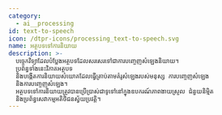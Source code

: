 ```yaml
---
category:
  - ai__processing
id: text-to-speech
icon: /dtpr-icons/processing_text-to-speech.svg
name: អត្ថបទទៅការនិយាយ
description: >-
  បច្ចេកវិទ្យាដែលបំប្លែងអត្ថបទដែលសរសេរទៅជាការបញ្ចេញសំឡេងនិយាយ។
  ប្រព័ន្ធទាំងនេះវិភាគអត្ថបទ
  និងបង្កើតការនិយាយសំយោគដែលធ្វើត្រាប់តាមគំរូសំឡេងរបស់មនុស្ស ការបញ្ចេញសំឡេង
  និងការបញ្ចេញសំឡេង។
  អត្ថបទទៅការនិយាយត្រូវបានប្រើប្រាស់ជាទូទៅនៅក្នុងឧបករណ៍ភាពងាយស្រួល ជំនួយនិម្មិត
  និងប្រព័ន្ធសេវាកម្មអតិថិជនស្វ័យប្រវត្តិ។
---
```


